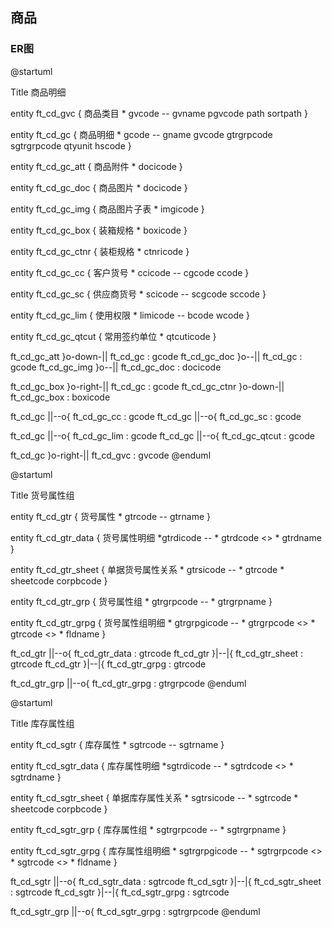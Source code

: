 ## 商品

### ER图

@startuml

Title 商品明细

entity ft_cd_gvc {
	商品类目
	* gvcode
	--
	gvname
	pgvcode
	path
	sortpath
}

entity ft_cd_gc {
	商品明细
	* gcode
	--
	gname
	gvcode
	gtrgrpcode
	sgtrgrpcode
	qtyunit
	hscode
}

entity ft_cd_gc_att {
	商品附件
	* docicode
}

entity ft_cd_gc_doc {
	商品图片
	* docicode
}

entity ft_cd_gc_img {
	商品图片子表
	* imgicode
}

entity ft_cd_gc_box {
	装箱规格
	* boxicode
}

entity ft_cd_gc_ctnr {
	装柜规格
	* ctnricode
}

entity ft_cd_gc_cc {
	客户货号
	* ccicode
	--
	cgcode
	ccode
}

entity ft_cd_gc_sc {
	供应商货号
	* scicode
	--
	scgcode
	sccode
}

entity ft_cd_gc_lim {
	使用权限
	* limicode
	--
	bcode
	wcode
}

entity ft_cd_gc_qtcut {
	常用签约单位
	* qtcuticode
}


ft_cd_gc_att }o-down-|| ft_cd_gc : gcode
ft_cd_gc_doc }o--|| ft_cd_gc : gcode
ft_cd_gc_img }o--|| ft_cd_gc_doc : docicode

ft_cd_gc_box }o-right-|| ft_cd_gc : gcode
ft_cd_gc_ctnr }o-down-|| ft_cd_gc_box : boxicode

ft_cd_gc ||--o{ ft_cd_gc_cc : gcode
ft_cd_gc ||--o{ ft_cd_gc_sc : gcode

ft_cd_gc ||--o{ ft_cd_gc_lim : gcode
ft_cd_gc ||--o{ ft_cd_gc_qtcut : gcode

ft_cd_gc }o-right-|| ft_cd_gvc : gvcode
@enduml

@startuml

Title 货号属性组

entity ft_cd_gtr {
	货号属性
	* gtrcode
	--
	gtrname
}

entity ft_cd_gtr_data {
	货号属性明细
	*gtrdicode
	--
	* gtrdcode <<FK>>
	* gtrdname
}

entity ft_cd_gtr_sheet {
	单据货号属性关系
	* gtrsicode
	--
	* gtrcode
	* sheetcode
	corpbcode
}

entity ft_cd_gtr_grp {
	货号属性组
	* gtrgrpcode
	--
	* gtrgrpname
}

entity ft_cd_gtr_grpg {
	货号属性组明细
	* gtrgrpgicode
	--
	* gtrgrpcode <<FK>>
	* gtrcode  <<FK>>
	* fldname
}

ft_cd_gtr ||--o{ ft_cd_gtr_data : gtrcode
ft_cd_gtr }|--|{ ft_cd_gtr_sheet : gtrcode
ft_cd_gtr }|--|{ ft_cd_gtr_grpg : gtrcode

ft_cd_gtr_grp ||--o{ ft_cd_gtr_grpg : gtrgrpcode
@enduml

@startuml

Title 库存属性组

entity ft_cd_sgtr {
	库存属性
	* sgtrcode
	--
	sgtrname
}

entity ft_cd_sgtr_data {
	库存属性明细
	*sgtrdicode
	--
	* sgtrdcode <<FK>>
	* sgtrdname
}

entity ft_cd_sgtr_sheet {
	单据库存属性关系
	* sgtrsicode
	--
	* sgtrcode
	* sheetcode
	corpbcode
}

entity ft_cd_sgtr_grp {
	库存属性组
	* sgtrgrpcode
	--
	* sgtrgrpname
}

entity ft_cd_sgtr_grpg {
	库存属性组明细
	* sgtrgrpgicode
	--
	* sgtrgrpcode <<FK>>
	* sgtrcode  <<FK>>
	* fldname
}

ft_cd_sgtr ||--o{ ft_cd_sgtr_data : sgtrcode
ft_cd_sgtr }|--|{ ft_cd_sgtr_sheet : sgtrcode
ft_cd_sgtr }|--|{ ft_cd_sgtr_grpg : sgtrcode

ft_cd_sgtr_grp ||--o{ ft_cd_sgtr_grpg : sgtrgrpcode
@enduml